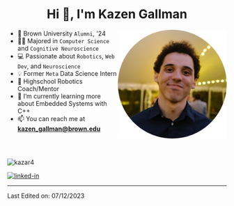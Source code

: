 <h1 align="center">Hi 👋, I'm Kazen Gallman</h1>

<!---
old image link:
"https://images.weserv.nl/?url=kazar4.com/pfp.jpg?v=4&h=300&w=300&fit=cover&mask=circle&maxage=7d"
-->

<picture> <img align="right" src="https://github.com/kazar4/kazar4/blob/main/pfp2.png" width = 250px></picture>

- :school: Brown University `Alumni`, '24
- :student: Majored in `Computer Science` and `Cognitive Neuroscience`
- 💻 Passionate about `Robotics`, `Web Dev`, and `Neuroscience`
- 💡 Former `Meta` Data Science Intern
- :robot: Highschool Robotics Coach/Mentor
- 🌱 I’m currently learning more about Embedded Systems with C++
- 📫 You can reach me at **kazen_gallman@brown.edu**
<br>

##

<p align="left"><img src="https://github-readme-stats.vercel.app/api/top-langs/?username=kazar4&layout=compact&hide=html" alt="kazar4" /></p>

<a href="https://www.linkedin.com/in/kazar4">
<img src="https://res.cloudinary.com/practicaldev/image/fetch/s--chf73s-H--/c_limit%2Cf_auto%2Cfl_progressive%2Cq_auto%2Cw_880/https://img.shields.io/badge/Linked_In-0077B5%3Fstyle%3Dfor-the-badge%26logo%3DLinkedIn%26logoColor%3Dwhite" alt="linked-in" loading="lazy" width="115" height="28">
</a>

----

Last Edited on: 07/12/2023
